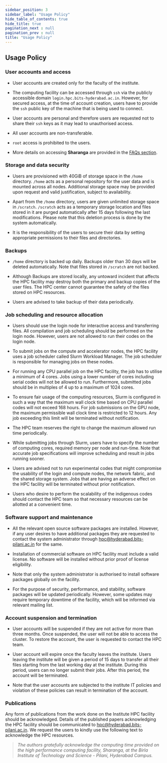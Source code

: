 ```yaml
---
sidebar_position: 3
sidebar_label: "Usage Policy"
hide_table_of_contents: true
hide_title: true
pagination_next : null
pagination_prev : null
title: "Usage Policy"
---
```


## Usage Policy

### User accounts and access

-   User accounts are created only for the faculty of the institute.

-   The computing facility can be accessed through `ssh` via the publicly accessible domain `login.hpc.bits-hyderabad.ac.in`. However, for secured access, at the time of account creation, users have to provide the `ssh` public key of the machine that is being used to connect.

-   User accounts are personal and therefore users are requested not to share their `ssh` keys as it may lead to unauthorised access.

-   All user accounts are non-transferable.

-   `root` access is prohibited to the users.

- More details on accessing **Sharanga** are provided in the [FAQs section](../../faq/faq.mdx).

### Storage and data security

-   Users are provisioned with 40GiB of storage space in the `/home` directory. `/home` acts as a personal repository for the user data and is mounted across all nodes. Additional storage space may be provided upon request and valid justification, subject to availability.

-   Apart from the `/home` directory, users are given unlimited storage space in `/scratch`. `/scratch` acts as a temporary storage location and files stored in it are purged automatically after 15 days following the last modifications. Please note that this deletion process is done by the system automatically.

-   It is the responsibility of the users to secure their data by setting appropriate permissions to their files and directories.

### Backups

-   `/home` directory is backed up daily. Backups older than 30 days will be deleted automatically. Note that files stored in `/scratch` are not backed.

-   Although Backups are stored locally, any untoward incident that affects the HPC facility may destroy both the primary and backup copies of the user files. The HPC center cannot guarantee the safety of the files stored on HPC resources.

-   Users are advised to take backup of their data periodically.

### Job scheduling and resource allocation

-   Users should use the login node for interactive access and transferring files. All compilation and job scheduling should be performed on the login node. However, users are not allowed to run their codes on the login node.

-   To submit jobs on the compute and accelerator nodes, the HPC facility uses a job scheduler called Slurm Workload Manager. The job scheduler is responsible for managing jobs on these nodes.

-   For running any CPU parallel job on the HPC facility, the job has to utilise a minimum of 4 cores. Jobs using a lower number of cores including serial codes will not be allowed to run. Furthermore, submitted jobs should be in multiples of 4 up to a maximum of 1024 cores.

-   To ensure fair usage of the computing resources, Slurm is configured in such a way that the maximum wall clock time based on CPU parallel codes will not exceed 168 hours. For job submissions on the GPU node, the maximum permissible wall clock time is restricted to 12 hours. Any job exceeding this limit will be terminated without notification.

-   The HPC team reserves the right to change the maximum allowed run time periodically.

-   While submitting jobs through Slurm, users have to specify the number of computing cores, required memory per node and run-time. Note that accurate job specifications will improve scheduling and result in jobs running sooner.

-   Users are advised not to run experimental codes that might compromise the usability of the login and compute nodes, the network fabric, and the shared storage system. Jobs that are having an adverse effect on the HPC facility will be terminated without prior notification.

-   Users who desire to perform the scalability of the indigenous codes should contact the HPC team so that necessary resources can be allotted at a convenient time.

### Software support and maintenance

-   All the relevant open source software packages are installed. However, if any user desires to have additional packages they are requested to contact the system administrator through [hpc@hyderabad.bits-pilani.ac.in](mailto:hpc@hyderabad.bits-pilani.ac.in) for the same.

-   Installation of commercial software on HPC facility must include a valid license. No software will be installed without prior proof of license eligibility.

-   Note that only the system administrator is authorised to install software packages globally on the facility.

-   For the purpose of security, performance, and stability, software packages will be updated periodically. However, some updates may require temporary downtime of the facility, which will be informed via relevant mailing list.

### Account suspension and termination

- User accounts will be suspended if they are not active for more than three months. Once suspended, the user will not be able to access the cluster. To restore the account,
the user is requested to contact the HPC team.

- User account will expire once the faculty leaves the institute. Users leaving the institute will be given a period of 15 days to transfer all their files starting from the last working day at the institute. During this period, users can no longer submit their jobs. After this period, the account will be terminated.

- Note that the user accounts are subjected to the institute IT policies and violation of these policies can result in termination of the account.

<!-- ### Account expiration and termination

-   User accounts will expire when users leave the Institute or the accounts have been inactive for more than three months.

-   Users leaving the institute will be given a period of 15 days to transfer all their files starting from the last working day at the institute.

-   During this period, users can no longer submit their jobs.

-   Users of the accounts that are inactive for more than three months will be given a period of 15 days to transfer their files.

-   Note that the user accounts are subjected to institute IT policies and violation of these policies can result in termination of the account. -->

### Publications

Any form of publications from the work done on the Institute HPC facility should be acknowledged. Details of the published papers acknowledging the HPC facility should be communicated to [hpc@hyderabad.bits-pilani.ac.in](mailto:hpc@hyderabad.bits-pilani.ac.in). We request the users to kindly use the following text to acknowledge the HPC resources.

> *The authors gratefully acknowledge the computing time provided on the high performance computing facility, Sharanga, at the Birla Institute of Technology and Science - Pilani, Hyderabad Campus.*
